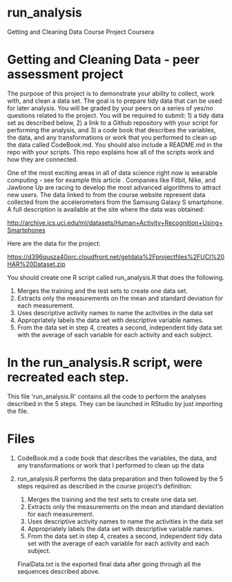 # run_analysis
Getting and Cleaning Data Course Project Coursera

# Getting and Cleaning Data - peer assessment project

The purpose of this project is to demonstrate your ability to collect, work with, and clean a data set. The goal is to prepare tidy data that can be used for later analysis. You will be graded by your peers on a series of yes/no questions related to the project. You will be required to submit: 1) a tidy data set as described below, 2) a link to a Github repository with your script for performing the analysis, and 3) a code book that describes the variables, the data, and any transformations or work that you performed to clean up the data called CodeBook.md. You should also include a README.md in the repo with your scripts. This repo explains how all of the scripts work and how they are connected.

One of the most exciting areas in all of data science right now is wearable computing - see for example this article . Companies like Fitbit, Nike, and Jawbone Up are racing to develop the most advanced algorithms to attract new users. The data linked to from the course website represent data collected from the accelerometers from the Samsung Galaxy S smartphone. A full description is available at the site where the data was obtained:

http://archive.ics.uci.edu/ml/datasets/Human+Activity+Recognition+Using+Smartphones

Here are the data for the project:

https://d396qusza40orc.cloudfront.net/getdata%2Fprojectfiles%2FUCI%20HAR%20Dataset.zip


You should create one R script called run_analysis.R that does the following.

1. Merges the training and the test sets to create one data set.
2. Extracts only the measurements on the mean and standard deviation for each measurement.
3. Uses descriptive activity names to name the activities in the data set
4. Appropriately labels the data set with descriptive variable names.
5. From the data set in step 4, creates a second, independent tidy data set with the average of each variable for each activity and each subject.

# In the run_analysis.R script,  were recreated  each step.

This file 'run_analysis.R' contains all the code to perform the analyses described in the 5 steps. They can be launched in RStudio by just importing the file.

# Files

 1. CodeBook.md a code book that describes the variables, the data, and any transformations or work that I performed 
    to clean up the data
 2. run_analysis.R performs the data preparation and then followed by the 5 steps required as described in the course 
    project’s definition:
       1.  Merges the training and the test sets to create one data set.
       2. Extracts only the measurements on the mean and standard deviation for each measurement.
       3. Uses descriptive activity names to name the activities in the data set
       4. Appropriately labels the data set with descriptive variable names.
       5. From the data set in step 4, creates a second, independent tidy data set with the average of each variable 
          for each activity and each subject.

    FinalData.txt is the exported final data after going through all the sequences described above.
